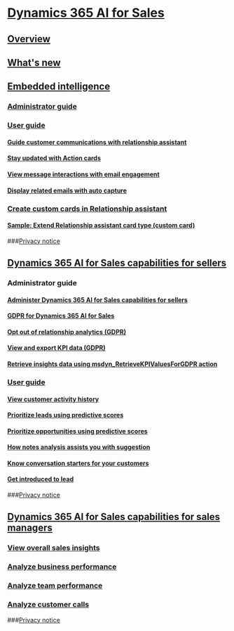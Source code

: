 # [Dynamics 365 AI for Sales](help-hub.md)
## [Overview](overview.md)
## [What's new](whats-new.md)
## [Embedded intelligence](../sales/embedded-intelligence.md)
### [Administrator guide](../sales/configure-enable-embedded-intelligence.md)
### [User guide](../sales/relationship-assistant.md)
#### [Guide customer communications with relationship assistant](../sales/relationship-assistant.md)
#### [Stay updated with Action cards](../sales/action-cards-reference.md)
#### [View message interactions with email engagement](../sales/email-engagement.md)
#### [Display related emails with auto capture](../sales/auto-capture.md)
### [Create custom cards in Relationship assistant](extend-relationship-assistant-card.md)
#### [Sample: Extend Relationship assistant card type (custom card)](sample-extend-relationship-assistant-card-type.md)
###[Privacy notice](privacy-notice-ee.md)
## [Dynamics 365 AI for Sales capabilities for sellers](../sales/sales-insights-addon.md)
### Administrator guide 
#### [Administer Dynamics 365 AI for Sales capabilities for sellers](../sales/configure-enable-sales-insights-addon.md)
#### [GDPR for Dynamics 365 AI for Sales](../sales/embedded-intelligence-gdpr.md)
#### [Opt out of relationship analytics (GDPR)](../sales/optout-relationship-analytics-gdpr.md)
#### [View and export KPI data (GDPR)](../sales/view-export-KPI-data-gdpr.md)
#### [Retrieve insights data using msdyn_RetrieveKPIValuesForGDPR action](../sales/retrieve-insights-data-msdyn-RetrieveTypeValuesFromDCI.md)
### [User guide](../sales/relationship-analytics.md)
#### [View customer activity history](../sales/relationship-analytics.md)
#### [Prioritize leads using predictive scores](../sales/work-predictive-lead-scoring.md)
#### [Prioritize opportunities using predictive scores](../sales/work-predictive-opportunity-scoring.md)
#### [How notes analysis assists you with suggestion](../sales/notes-analysis.md)
#### [Know conversation starters for your customers](../sales/talking-points.md)
#### [Get introduced to lead](../sales/who-knows-whom.md)
###[Privacy notice](privacy-notice-seller.md)
## [Dynamics 365 AI for Sales capabilities for sales managers](../sales/dynamics365-ai-sales-app.md)
### [View overall sales insights](../sales/d365-ai-overview.md)
### [Analyze business performance](../sales/d365-ai-business-performance.md)
### [Analyze team performance](../sales/d365-ai-team-performance.md)
### [Analyze customer calls](../sales/call-intelligence.md)
###[Privacy notice](privacy-notice-manager.md)